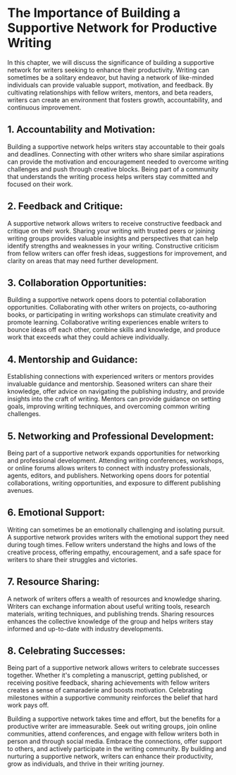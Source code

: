 # The Importance of Building a Supportive Network for Productive Writing

In this chapter, we will discuss the significance of building a supportive network for writers seeking to enhance their productivity. Writing can sometimes be a solitary endeavor, but having a network of like-minded individuals can provide valuable support, motivation, and feedback. By cultivating relationships with fellow writers, mentors, and beta readers, writers can create an environment that fosters growth, accountability, and continuous improvement.

## 1\. **Accountability and Motivation**:

Building a supportive network helps writers stay accountable to their goals and deadlines. Connecting with other writers who share similar aspirations can provide the motivation and encouragement needed to overcome writing challenges and push through creative blocks. Being part of a community that understands the writing process helps writers stay committed and focused on their work.

## 2\. **Feedback and Critique**:

A supportive network allows writers to receive constructive feedback and critique on their work. Sharing your writing with trusted peers or joining writing groups provides valuable insights and perspectives that can help identify strengths and weaknesses in your writing. Constructive criticism from fellow writers can offer fresh ideas, suggestions for improvement, and clarity on areas that may need further development.

## 3\. **Collaboration Opportunities**:

Building a supportive network opens doors to potential collaboration opportunities. Collaborating with other writers on projects, co-authoring books, or participating in writing workshops can stimulate creativity and promote learning. Collaborative writing experiences enable writers to bounce ideas off each other, combine skills and knowledge, and produce work that exceeds what they could achieve individually.

## 4\. **Mentorship and Guidance**:

Establishing connections with experienced writers or mentors provides invaluable guidance and mentorship. Seasoned writers can share their knowledge, offer advice on navigating the publishing industry, and provide insights into the craft of writing. Mentors can provide guidance on setting goals, improving writing techniques, and overcoming common writing challenges.

## 5\. **Networking and Professional Development**:

Being part of a supportive network expands opportunities for networking and professional development. Attending writing conferences, workshops, or online forums allows writers to connect with industry professionals, agents, editors, and publishers. Networking opens doors for potential collaborations, writing opportunities, and exposure to different publishing avenues.

## 6\. **Emotional Support**:

Writing can sometimes be an emotionally challenging and isolating pursuit. A supportive network provides writers with the emotional support they need during tough times. Fellow writers understand the highs and lows of the creative process, offering empathy, encouragement, and a safe space for writers to share their struggles and victories.

## 7\. **Resource Sharing**:

A network of writers offers a wealth of resources and knowledge sharing. Writers can exchange information about useful writing tools, research materials, writing techniques, and publishing trends. Sharing resources enhances the collective knowledge of the group and helps writers stay informed and up-to-date with industry developments.

## 8\. **Celebrating Successes**:

Being part of a supportive network allows writers to celebrate successes together. Whether it's completing a manuscript, getting published, or receiving positive feedback, sharing achievements with fellow writers creates a sense of camaraderie and boosts motivation. Celebrating milestones within a supportive community reinforces the belief that hard work pays off.

Building a supportive network takes time and effort, but the benefits for a productive writer are immeasurable. Seek out writing groups, join online communities, attend conferences, and engage with fellow writers both in person and through social media. Embrace the connections, offer support to others, and actively participate in the writing community. By building and nurturing a supportive network, writers can enhance their productivity, grow as individuals, and thrive in their writing journey.
